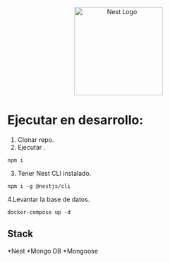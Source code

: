 <p align="center">
  <a href="http://nestjs.com/" target="blank"><img src="https://nestjs.com/img/logo-small.svg" width="200" alt="Nest Logo" /></a>
</p>

# Ejecutar en desarrollo:

1. Clonar repo.
2. Ejecutar .

```
npm i
```

3. Tener Nest CLI instalado.

```
npm i -g @nestjs/cli
```

4.Levantar la base de datos.

```
docker-compose up -d
```

## Stack

*Nest
*Mongo DB
\*Mongoose
